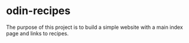 # odin-recipes
The purpose of this project is to build a simple website with a main index page and links to recipes.
